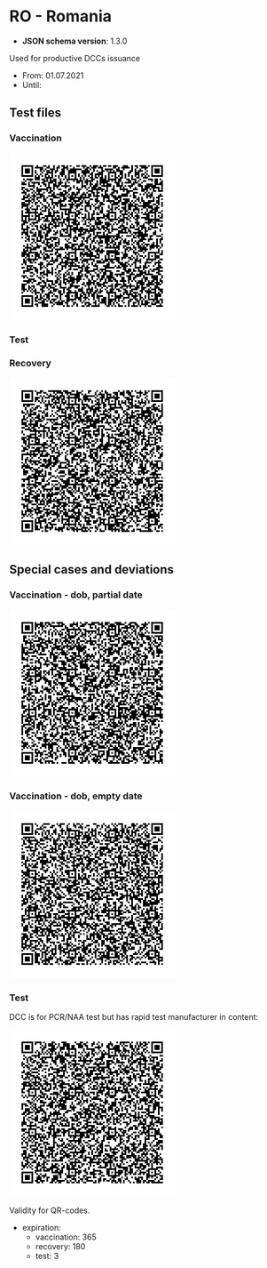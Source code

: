 # RO - Romania

* **JSON schema version**: 1.3.0

Used for productive DCCs issuance
* From: 01.07.2021
* Until:

## Test files

### Vaccination

![VAC](VAC.png)

### Test

### Recovery

![REC](REC.png)


## Special cases and deviations

### Vaccination - dob, partial date

![specialcases/VAC](specialcases/VAC-11.png)

### Vaccination - dob, empty date

![specialcases/VAC](specialcases/VAC-12.png)


### Test

DCC is for PCR/NAA test but has rapid test manufacturer in content:

![TEST](specialcases/TEST.png)



Validity for QR-codes.
 - expiration:
    - vaccination: 365
    - recovery: 180
    - test: 3